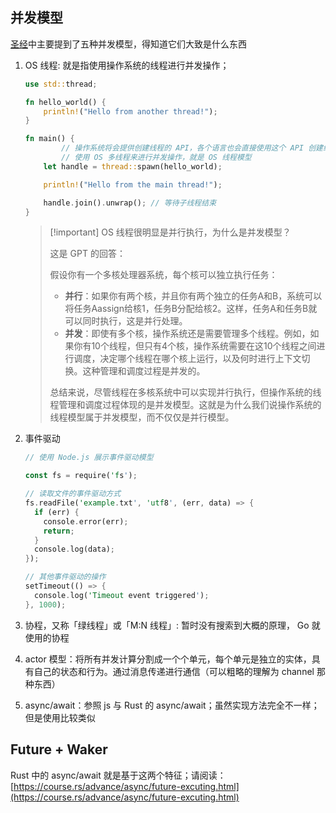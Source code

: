 ## 并发模型

[圣经](https://course.rs/advance/async/getting-started.html)中主要提到了五种并发模型，得知道它们大致是什么东西

1. OS 线程: 就是指使用操作系统的线程进行并发操作；
    
    ```rs
    use std::thread;
    
    fn hello_world() {
        println!("Hello from another thread!");
    }
    
    fn main() {
    		// 操作系统将会提供创建线程的 API，各个语言也会直接使用这个 API 创建线程，这就是说 OS 线程；
    		// 使用 OS 多线程来进行并发操作，就是 OS 线程模型
        let handle = thread::spawn(hello_world);
    
        println!("Hello from the main thread!");
    
        handle.join().unwrap(); // 等待子线程结束
    }
    ```
    
    > [!important] OS 线程很明显是并行执行，为什么是并发模型？
    > 
    >   
    >   
    > 这是 GPT 的回答：  
    > 
    > 假设你有一个多核处理器系统，每个核可以独立执行任务：
    > 
    > - **并行**：如果你有两个核，并且你有两个独立的任务A和B，系统可以将任务Aassign给核1，任务B分配给核2。这样，任务A和任务B就可以同时执行，这是并行处理。
    > - **并发**：即使有多个核，操作系统还是需要管理多个线程。例如，如果你有10个线程，但只有4个核，操作系统需要在这10个线程之间进行调度，决定哪个线程在哪个核上运行，以及何时进行上下文切换。这种管理和调度过程是并发的。
    > 
    > 总结来说，尽管线程在多核系统中可以实现并行执行，但操作系统的线程管理和调度过程体现的是并发模型。这就是为什么我们说操作系统的线程模型属于并发模型，而不仅仅是并行模型。
    
2. 事件驱动
    
    ```rs
    // 使用 Node.js 展示事件驱动模型
    
    const fs = require('fs');
    
    // 读取文件的事件驱动方式
    fs.readFile('example.txt', 'utf8', (err, data) => {
      if (err) {
        console.error(err);
        return;
      }
      console.log(data);
    });
    
    // 其他事件驱动的操作
    setTimeout(() => {
      console.log('Timeout event triggered');
    }, 1000);
    ```
    
3. 协程，又称「绿线程」或「M:N 线程」: 暂时没有搜索到大概的原理， Go 就使用的协程
4. actor 模型：将所有并发计算分割成一个个单元，每个单元是独立的实体，具有自己的状态和行为。通过消息传递进行通信（可以粗略的理解为 channel 那种东西）
5. async/await：参照 js 与 Rust 的 async/await；虽然实现方法完全不一样；但是使用比较类似

## Future + Waker

Rust 中的 async/await 就是基于这两个特征；请阅读：[https://course.rs/advance/async/future-excuting.html](https://course.rs/advance/async/future-excuting.html)